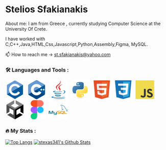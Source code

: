 # Stelios Sfakianakis
About me: I am from Greece , currently studying Computer Science at the University Of Crete.

I have worked with C,C++,Java,HTML,Css,Javascript,Python,Assembly,Figma, MySQL.

📫 How to reach me -> st.sfakianakis@yahoo.com

### :hammer_and_wrench: Languages and Tools :
<img src="https://github.com/devicons/devicon/blob/master/icons/c/c-original.svg" title="C" alt="C" width="60" height="60"/>&nbsp;
<img src="https://github.com/devicons/devicon/blob/master/icons/cplusplus/cplusplus-original.svg" title="C++" alt="C++" width="60" height="60"/>&nbsp;
<img src="https://github.com/devicons/devicon/blob/master/icons/java/java-original.svg" title="Java" alt="Java" width="60" height="60"/>&nbsp;
<img src="https://github.com/devicons/devicon/blob/master/icons/python/python-original.svg" title="Python" alt="Python" width="60" height="60"/>&nbsp;
<img src="https://github.com/devicons/devicon/blob/master/icons/html5/html5-original.svg" title="html" alt="html" width="60" height="60"/>&nbsp;
<img src="https://github.com/devicons/devicon/blob/master/icons/css3/css3-original.svg" title="css" alt="css" width="60" height="60"/>&nbsp;
<img src="https://github.com/devicons/devicon/blob/master/icons/javascript/javascript-original.svg" title="js" alt="js" width="60" height="60"/>&nbsp;
<img src="https://github.com/devicons/devicon/blob/master/icons/unity/unity-original.svg" title="Unity" alt="Unity" width="60" height="60"/>&nbsp;
<img src="https://github.com/devicons/devicon/blob/master/icons/figma/figma-original.svg" title="Figma" alt="Figma" width="60" height="60"/>&nbsp;
<img src="https://github.com/devicons/devicon/blob/master/icons/mysql/mysql-original-wordmark.svg" title="MySQL" alt="MySQL" width="60" height="60"/>&nbsp;




### :fire: My Stats :

[![Top Langs](https://github-readme-stats.vercel.app/api/top-langs/?username=stexas341&layout=compact&lang_count=6&theme=dracula)](https://github.com/anuraghazra/github-readme-stats)
[![stexas341's Github Stats](https://github-readme-stats.vercel.app/api?username=stexas341&show_icons=true&theme=dracula&hide=stars,prs)](https://github.com/stexas341/github-readme-stats)
